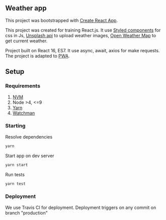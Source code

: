 ## Weather app

This project was bootstrapped with [Create React App](https://github.com/facebookincubator/create-react-app).

This project was created for training React.js. It use [Styled components](https://www.styled-components.com/) for css in Js, [Unsplash api](https://unsplash.com/developers) to upload weather images, [Open Weather Map](https://openweathermap.org/api) to get current weather.

Project built on React 16, ES7. It use async, await, axios for make requests.
The project is adapted to [PWA](https://developers.google.com/web/progressive-web-apps/).

## Setup

### Requirements

1. [NVM](https://github.com/creationix/nvm#install-script)
2. Node >4, <=9
3. [Yarn](https://yarnpkg.com/lang/en/docs/install/)
4. [Watchman](https://facebook.github.io/watchman/docs/install.html)

### Starting

Resolve dependencies

```bash
yarn
```

Start app on dev server

```bash
yarn start
```

Run tests

```bash
yarn test
```

### Deployment

We use Travis CI for deployment. Deployment triggers on any commit on branch "production"
